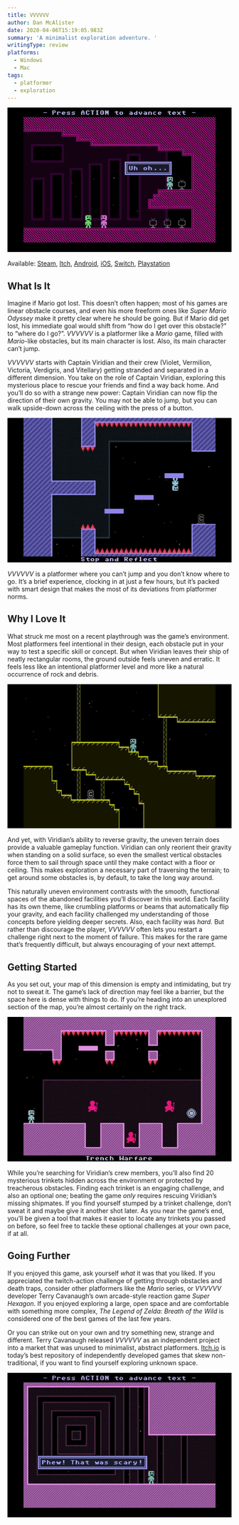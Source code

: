 ```yaml
---
title: VVVVVV
author: Dan McAlister
date: 2020-04-06T15:19:05.983Z
summary: 'A minimalist exploration adventure. '
writingType: review
platforms: 
  - Windows
  - Mac
tags:
  - platformer
  - exploration
---
```

![Image of Viridian's crew on the ship. One says "Uh oh."](/static/img/uh-oh-high.webp)

Available: [Steam](https://store.steampowered.com/app/70300/VVVVVV/), [Itch](https://terrycavanagh.itch.io/vvvvvv), [Android](https://play.google.com/store/apps/details?id=air.com.distractionware.vvvvvvmobile&hl=en_US), [iOS](https://apps.apple.com/us/app/vvvvvv/id880645949), [Switch](https://www.nintendo.com/games/detail/vvvvvv-switch/), [Playstation](https://www.playstation.com/en-us/games/vvvvvv-ps4/)

## What Is It

Imagine if Mario got lost. This doesn’t often happen; most of his games are linear obstacle courses, and even his more freeform ones like *Super Mario Odyssey* make it pretty clear where he should be going. But if Mario did get lost, his immediate goal would shift from “how do I get over this obstacle?” to “where do I go?”. *VVVVVV* is a platformer like a *Mario* game, filled with *Mario*-like obstacles, but its main character is lost. Also, its main character can’t jump. 

*VVVVVV* starts with Captain Viridian and their crew (Violet, Vermilion, Victoria, Verdigris, and Vitellary) getting stranded and separated in a different dimension. You take on the role of Captain Viridian, exploring this mysterious place to rescue your friends and find a way back home. And you’ll do so with a strange new power: Captain Viridian can now flip the direction of their own gravity. You may not be able to jump, but you can walk upside-down across the ceiling with the press of a button.  

![Image of Viridian standing on a platform upside-down, surrounded by spikes. ](/static/img/stairs-high.webp)

*VVVVVV* is a platformer where you can’t jump and you don’t know where to go. It’s a brief experience, clocking in at just a few hours, but it’s packed with smart design that makes the most of its deviations from platformer norms. 

## Why I Love It

What struck me most on a recent playthrough was the game’s environment. Most platformers feel intentional in their design, each obstacle put in your way to test a specific skill or concept. But when Viridian leaves their ship of neatly rectangular rooms, the ground outside feels uneven and erratic. It feels less like an intentional platformer level and more like a natural occurrence of rock and debris. 

![Image of Viridian standing on a pixelated rock formation. ](/static/img/cave-entrance-high.webp)

And yet, with Viridian’s ability to reverse gravity, the uneven terrain does provide a valuable gameplay function. Viridian can only reorient their gravity when standing on a solid surface, so even the smallest vertical obstacles force them to sail through space until they make contact with a floor or ceiling. This makes exploration a necessary part of traversing the terrain; to get around some obstacles is, by default, to take the long way around. 

This naturally uneven environment contrasts with the smooth, functional spaces of the abandoned facilities you’ll discover in this world. Each facility has its own theme, like crumbling platforms or beams that automatically flip your gravity, and each facility challenged my understanding of those concepts before yielding deeper secrets. Also, each facility was *hard.* But rather than discourage the player, *VVVVVV* often lets you restart a challenge right next to the moment of failure. This makes for the rare game that’s frequently difficult, but always encouraging of your next attempt. 

## Getting Started

As you set out, your map of this dimension is empty and intimidating, but try not to sweat it. The game’s lack of direction may feel like a barrier, but the space here is dense with things to do. If you’re heading into an unexplored section of the map, you’re almost certainly on the right track. 

![Image of a trinket blocked by enemies and spikes. ](/static/img/3-guards-high.webp)

While you’re searching for Viridian’s crew members, you’ll also find 20 mysterious trinkets hidden across the environment or protected by treacherous obstacles. Finding each trinket is an engaging challenge, and also an optional one; beating the game *only* requires rescuing Viridian’s missing shipmates. If you find yourself stumped by a trinket challenge, don’t sweat it and maybe give it another shot later. As you near the game’s end, you’ll be given a tool that makes it easier to locate any trinkets you passed on before, so feel free to tackle these optional challenges at your own pace, if at all. 

## Going Further

If you enjoyed this game, ask yourself *what* it was that you liked. If you appreciated the twitch-action challenge of getting through obstacles and death traps, consider other platformers like the *Mario* series, or *VVVVVV* developer Terry Cavanaugh’s own arcade-style reaction game *Super Hexagon*. If you enjoyed exploring a large, open space and are comfortable with something more complex, *The Legend of Zelda: Breath of the Wild* is considered one of the best games of the last few years. 

Or you can strike out on your own and try something new, strange and different. Terry Cavanaugh released *VVVVVV* as an independent project into a market that was unused to minimalist, abstract platformers. [Itch.io](https://www.itch.io) is today’s best repository of independently developed games that skew non-traditional, if you want to find yourself exploring unknown space. 

![Image of Viridian saying "Phew! That was scary!"](/static/img/scary-high.webp)
